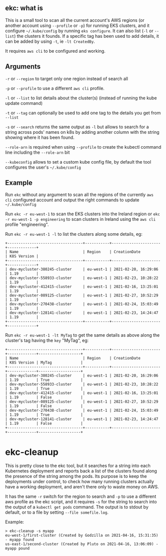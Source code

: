 ## ekc: what is

This is a small tool to scan all the current account's AWS regions (or another account using `--profile` or `-p`) for running EKS clusters, and it configure  `~/.kube/config` by running `eks configure`. It can also list (`-l` or `--list`) the clusters it founds. If a specific tag has been used to add details, it can be added by using `-t`, ie `-lt CreatedBy`.

It requires `aws cli` to be configured and working.


## Arguments

`-r` or `--region` to target only one region instead of search all

`-p` or `--profile` to use a different `aws cli` profile.

`-l` or `--list` to list details about the cluster(s) (instead of running the kube update command)

`-t` or `--tag` can optionally be used to add one tag to the details you get from `--list`

`-s` or `--search` returns the same output as `-l` but allows to search for a string across pods' names on k8s by adding another column with the string showing where it has been found.

`--role-arn` is required when using `--profile` to create the kubectl command line including the `--role-arn` bit

`--kubeconfig` allows to set a custom kube config file, by default the tool configures the user's `~/.kube/config`


## Example

Run `ekc` without any argument to scan all the regions of the currently `aws cli` configured account and output the right commands to update `~/.kube/config`

Run `ekc -r eu-west-1` to scan the EKS clusters into the Ireland region or `ekc -r eu-west-1 -p engineering` to scan clusters in Ireland using the `aws cli` profile "engineering".

Run `ekc -r eu-west-1 -l` to list the clusters along some details, eg:

```
+----------------------------------+-----------+----------------------+-------------+
| Name                             | Region    | CreationDate         | K8S Version |
+----------------------------------+-----------+----------------------+-------------+
| dev-mycluster-380245-cluster     | eu-west-1 | 2021-02-20, 16:29:06 | 1.19        |
| dev-mycluster-558933-cluster     | eu-west-1 | 2021-02-23, 10:28:22 | 1.19        |
| dev-mycluster-412415-cluster     | eu-west-1 | 2021-02-16, 13:25:01 | 1.19        |
| dev-mycluster-089125-cluster     | eu-west-1 | 2021-02-27, 10:52:29 | 1.19        |
| dev-mycluster-270438-cluster     | eu-west-1 | 2021-02-24, 15:03:49 | 1.19        |
| dev-mycluster-128141-cluster     | eu-west-1 | 2021-02-23, 14:24:47 | 1.19        |
+----------------------------------+-----------+----------------------+-------------+
```

Run `ekc -r eu-west-1 -lt MyTag` to get the same details as above along the cluster's tag having the `key` "MyTag", eg:

```
+----------------------------------+-----------+----------------------+-------------+-------------------+
| Name                             | Region    | CreationDate         | K8S Version | MyTag             |
+----------------------------------+-----------+----------------------+-------------+-------------------+
| dev-mycluster-380245-cluster     | eu-west-1 | 2021-02-20, 16:29:06 | 1.19        | True              |
| dev-mycluster-558933-cluster     | eu-west-1 | 2021-02-23, 10:28:22 | 1.19        | True              |
| dev-mycluster-412415-cluster     | eu-west-1 | 2021-02-16, 13:25:01 | 1.19        | False             |
| dev-mycluster-089125-cluster     | eu-west-1 | 2021-02-27, 10:52:29 | 1.19        | False             |
| dev-mycluster-270438-cluster     | eu-west-1 | 2021-02-24, 15:03:49 | 1.19        | True              |
| dev-mycluster-128141-cluster     | eu-west-1 | 2021-02-23, 14:24:47 | 1.19        | False             |
+----------------------------------+-----------+----------------------+-------------+-------------------+
```


# ekc-cleanup

This is pretty close to the ekc tool, but it searches for a string into each Kubernetes deployment and reports back a list of the clusters found along the presence of the string among the pods.
Its purpose is to keep the deployments under control, to check how many running clusters actually have a working deployment, and aren't there only to waste money on AWS.

It has the same `-r` switch for the region to search and `-p` to use a different aws profile as the ekc script, and it requires `-s` for the string to search into the output of a `kubectl get pods` command. The output is to stdout by default, or to a file by setting `--file somefile.log`.

Example:
```
> ekc-cleanup -s myapp
eu-west-1/first-cluster (Created by Godzilla on 2021-04-16, 15:31:35) - myapp found
us-east-1/second-cluster (Created by Pluto on 2021-04-16, 13:06:09) - myapp pound
```
